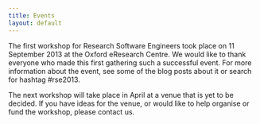 ```yaml
---
title: Events
layout: default
---
```



The first workshop for Research Software Engineers took place on 11 September 2013 at the Oxford 
eResearch Centre. We would like to thank everyone who made this first gathering such a successful event. 
For more information about the event, see some of the blog posts about it or search for hashtag #rse2013.

The next workshop will take place in April at a venue that is yet to be decided. If you have ideas for the venue, 
or would like to help organise or fund the workshop, please contact us.
